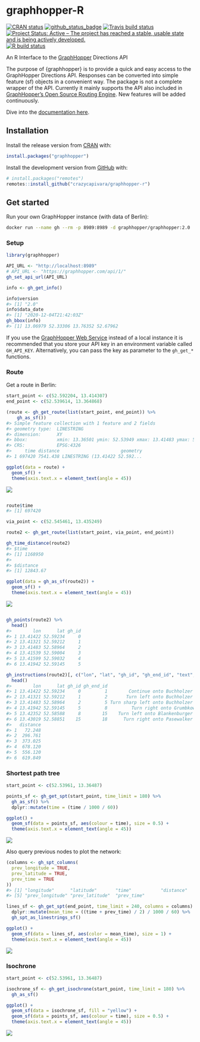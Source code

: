 
<!-- README.md is generated from README.Rmd. Please edit that file -->

# graphhopper-R

<!-- badges: start -->

[![CRAN
status](https://www.r-pkg.org/badges/version/graphhopper)](https://CRAN.R-project.org/package=graphhopper)
[![github\_status\_badge](https://img.shields.io/badge/github-0.1.3-blue.svg)](https://github.com/crazycapivara/graphhopper-r/releases/latest)
[![Travis build
status](https://travis-ci.org/crazycapivara/graphhopper-r.svg?branch=master)](https://travis-ci.org/crazycapivara/graphhopper-r)
[![Project Status: Active – The project has reached a stable, usable
state and is being actively
developed.](https://www.repostatus.org/badges/latest/active.svg)](https://www.repostatus.org/#active)
[![R build
status](https://github.com/crazycapivara/graphhopper-r/workflows/R-CMD-check/badge.svg)](https://github.com/crazycapivara/graphhopper-r/actions)
<!-- badges: end -->

An R Interface to the [GraphHopper](https://www.graphhopper.com/)
Directions API

The purpose of {graphhopper} is to provide a quick and easy access to
the GraphHopper Directions API. Responses can be converted into simple
feature (sf) objects in a convenient way. The package is not a complete
wrapper of the API. Currently it mainly supports the API also included
in [GraphHopper’s Open Source Routing
Engine](https://github.com/graphhopper/graphhopper). New features will
be added continuously.

Dive into the [documentation
here](https://crazycapivara.github.io/graphhopper-r/).

## Installation

Install the release version from [CRAN](https://cran.r-project.org/)
with:

``` r
install.packages("graphhopper")
```

Install the development version from [GitHub](https://github.com/) with:

``` r
# install.packages("remotes")
remotes::install_github("crazycapivara/graphhopper-r")
```

## Get started

Run your own GraphHopper instance (with data of Berlin):

``` bash
docker run --name gh --rm -p 8989:8989 -d graphhopper/graphhopper:2.0
```

### Setup

``` r
library(graphhopper)

API_URL <- "http://localhost:8989"
# API_URL <- "https://graphhopper.com/api/1/"
gh_set_api_url(API_URL)

info <- gh_get_info()

info$version
#> [1] "2.0"
info$data_date
#> [1] "2020-12-04T21:42:03Z"
gh_bbox(info)
#> [1] 13.06979 52.33306 13.76352 52.67962
```

If you use the [GraphHopper Web Service](https://graphhopper.com/api/1/)
instead of a local instance it is recommended that you store your API
key in an environment variable called `GH_API_KEY`. Alternatively, you
can pass the key as parameter to the `gh_get_*` functions.

### Route

Get a route in Berlin:

``` r
start_point <- c(52.592204, 13.414307)
end_point <- c(52.539614, 13.364868)

(route <- gh_get_route(list(start_point, end_point)) %>%
    gh_as_sf())
#> Simple feature collection with 1 feature and 2 fields
#> geometry type:  LINESTRING
#> dimension:      XY
#> bbox:           xmin: 13.36501 ymin: 52.53949 xmax: 13.41483 ymax: 52.59234
#> CRS:            EPSG:4326
#>     time distance                       geometry
#> 1 697420 7541.438 LINESTRING (13.41422 52.592...

ggplot(data = route) +
  geom_sf() +
  theme(axis.text.x = element_text(angle = 45))
```

![](man/figures/README-route-example-1.png)<!-- -->

``` r

route$time
#> [1] 697420

via_point <- c(52.545461, 13.435249)

route2 <- gh_get_route(list(start_point, via_point, end_point))

gh_time_distance(route2)
#> $time
#> [1] 1168950
#> 
#> $distance
#> [1] 12843.67

ggplot(data = gh_as_sf(route2)) +
  geom_sf() +
  theme(axis.text.x = element_text(angle = 45))
```

![](man/figures/README-route-example-2.png)<!-- -->

``` r

gh_points(route2) %>%
  head()
#>        lon      lat gh_id
#> 1 13.41422 52.59234     0
#> 2 13.41321 52.59212     1
#> 3 13.41483 52.58964     2
#> 4 13.41539 52.59004     3
#> 5 13.41599 52.59032     4
#> 6 13.41942 52.59145     5

gh_instructions(route2)[, c("lon", "lat", "gh_id", "gh_end_id", "text", "distance")] %>%
  head()
#>        lon      lat gh_id gh_end_id                                   text
#> 1 13.41422 52.59234     0         1        Continue onto Buchholzer Straße
#> 2 13.41321 52.59212     1         2       Turn left onto Buchholzer Straße
#> 3 13.41483 52.58964     2         5 Turn sharp left onto Buchholzer Straße
#> 4 13.41942 52.59145     5         8         Turn right onto Grumbkowstraße
#> 5 13.42352 52.58588     8        15    Turn left onto Blankenburger Straße
#> 6 13.43019 52.58851    15        18      Turn right onto Pasewalker Straße
#>   distance
#> 1   72.248
#> 2  296.761
#> 3  373.025
#> 4  678.120
#> 5  556.120
#> 6  619.849
```

### Shortest path tree

``` r
start_point <- c(52.53961, 13.36487)

points_sf <- gh_get_spt(start_point, time_limit = 180) %>%
  gh_as_sf() %>%
  dplyr::mutate(time = (time / 1000 / 60))

ggplot() +
  geom_sf(data = points_sf, aes(colour = time), size = 0.5) +
  theme(axis.text.x = element_text(angle = 45))
```

![](man/figures/README-spt-example-1.png)<!-- -->

Also query previous nodes to plot the network:

``` r
(columns <- gh_spt_columns(
  prev_longitude = TRUE,
  prev_latitude = TRUE,
  prev_time = TRUE
))
#> [1] "longitude"      "latitude"       "time"           "distance"      
#> [5] "prev_longitude" "prev_latitude"  "prev_time"

lines_sf <- gh_get_spt(end_point, time_limit = 240, columns = columns) %>%
  dplyr::mutate(mean_time = ((time + prev_time) / 2) / 1000 / 60) %>%
  gh_spt_as_linestrings_sf()

ggplot() +
  geom_sf(data = lines_sf, aes(color = mean_time), size = 1) +
  theme(axis.text.x = element_text(angle = 45))
```

![](man/figures/README-spt-example-lines-1.png)<!-- -->

### Isochrone

``` r
start_point <- c(52.53961, 13.36487)

isochrone_sf <- gh_get_isochrone(start_point, time_limit = 180) %>%
  gh_as_sf()

ggplot() +
  geom_sf(data = isochrone_sf, fill = "yellow") +
  geom_sf(data = points_sf, aes(colour = time), size = 0.5) +
  theme(axis.text.x = element_text(angle = 45))
```

![](man/figures/README-isochrone-example-1.png)<!-- -->
